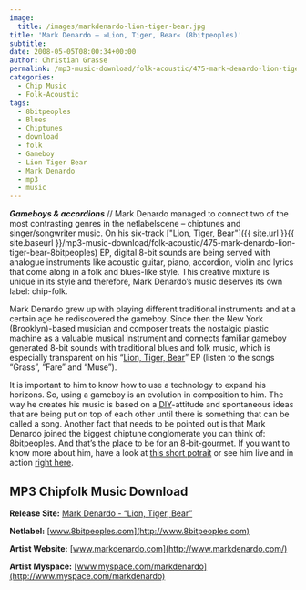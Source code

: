 ```yaml
---
image:
  title: /images/markdenardo-lion-tiger-bear.jpg
title: 'Mark Denardo – »Lion, Tiger, Bear« (8bitpeoples)'
subtitle: 
date: 2008-05-05T08:00:34+00:00
author: Christian Grasse
permalink: /mp3-music-download/folk-acoustic/475-mark-denardo-lion-tiger-bear-8bitpeoples
categories:
  - Chip Music
  - Folk-Acoustic
tags:
  - 8bitpeoples
  - Blues
  - Chiptunes
  - download
  - folk
  - Gameboy
  - Lion Tiger Bear
  - Mark Denardo
  - mp3
  - music
---
```

***Gameboys & accordions*** // Mark Denardo managed to connect two of the most contrasting genres in the netlabelscene – chiptunes and singer/songwriter music. On his six-track ["Lion, Tiger, Bear"]({{ site.url }}{{ site.baseurl }}/mp3-music-download/folk-acoustic/475-mark-denardo-lion-tiger-bear-8bitpeoples) EP, digital 8-bit sounds are being served with analogue instruments like acoustic guitar, piano, accordion, violin and lyrics that come along in a folk and blues-like style. This creative mixture is unique in its style and therefore, Mark Denardo’s music deserves its own label: chip-folk. <!--more-->

<!--adsense-->

Mark Denardo grew up with playing different traditional instruments and at a certain age he rediscovered the gameboy. Since then the New York (Brooklyn)-based musician and composer treats the nostalgic plastic machine as a valuable musical instrument and connects familiar gameboy generated 8-bit sounds with traditional blues and folk music, which is especially transparent on his “[Lion, Tiger, Bear](http://www.8bitpeoples.com/discography/by/mark_denardo)” EP (listen to the songs “Grass”, “Fare” and “Muse”).

It is important to him to know how to use a technology to expand his horizons. So, using a gameboy is an evolution in composition to him. The way he creates his music is based on a [DIY](http://en.wikipedia.org/wiki/DIY)-attitude and spontaneous ideas that are being put on top of each other until there is something that can be called a song. Another fact that needs to be pointed out is that Mark Denardo joined the biggest chiptune conglomerate you can think of: 8bitpeoples. And that’s the place to be for an 8-bit-gourmet. If you want to know more about him, have a look at [this short potrait](http://www.youtube.com/watch?v=U9cyebuqfCA) or see him live and in action [right here](http://www.youtube.com/watch?v=qOqXvJERWnw).

## MP3 Chipfolk Music Download

**Release Site:** [Mark Denardo - “Lion, Tiger, Bear”](http://www.8bitpeoples.com/discography/by/mark_denardo)
  
**Netlabel:** [www.8bitpeoples.com](http://www.8bitpeoples.com)
  
**Artist Website:** [www.markdenardo.com](http://www.markdenardo.com/)
  
**Artist Myspace:** [www.myspace.com/markdenardo](http://www.myspace.com/markdenardo)